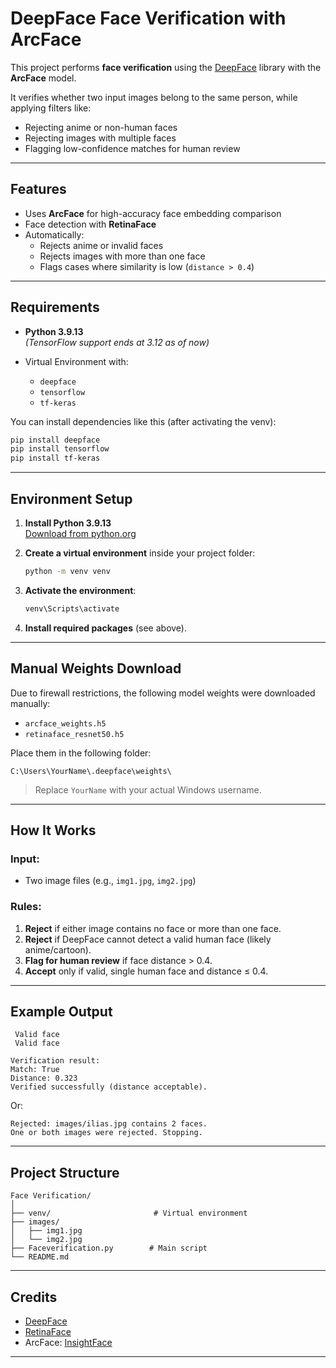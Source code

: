 #  DeepFace Face Verification with ArcFace

This project performs **face verification** using the [DeepFace](https://github.com/serengil/deepface) library with the **ArcFace** model.

It verifies whether two input images belong to the same person, while applying filters like:
-  Rejecting anime or non-human faces
-  Rejecting images with multiple faces
-  Flagging low-confidence matches for human review

---

## Features

- Uses **ArcFace** for high-accuracy face embedding comparison
- Face detection with **RetinaFace**
- Automatically:
  - Rejects anime or invalid faces
  - Rejects images with more than one face
  - Flags cases where similarity is low (`distance > 0.4`)

---

## Requirements

- **Python 3.9.13**  
  *(TensorFlow support ends at 3.12 as of now)*

- Virtual Environment with:
  - `deepface`
  - `tensorflow`
  - `tf-keras`

You can install dependencies like this (after activating the venv):

```bash
pip install deepface
pip install tensorflow
pip install tf-keras
```

---

##  Environment Setup

1. **Install Python 3.9.13**  
   [Download from python.org](https://www.python.org/downloads/release/python-3913/)

2. **Create a virtual environment** inside your project folder:

   ```bash
   python -m venv venv
   ```

3. **Activate the environment**:

   ```bash
   venv\Scripts\activate
   ```

4. **Install required packages** (see above).

---

##  Manual Weights Download

Due to firewall restrictions, the following model weights were downloaded manually:

- `arcface_weights.h5`
- `retinaface_resnet50.h5`

 Place them in the following folder:

```
C:\Users\YourName\.deepface\weights\
```

> Replace `YourName` with your actual Windows username.

---

##  How It Works

### Input:
- Two image files (e.g., `img1.jpg`, `img2.jpg`)

### Rules:
1. **Reject** if either image contains no face or more than one face.
2. **Reject** if DeepFace cannot detect a valid human face (likely anime/cartoon).
3. **Flag for human review** if face distance > 0.4.
4. **Accept** only if valid, single human face and distance ≤ 0.4.

---

## Example Output

```
 Valid face
 Valid face

Verification result:
Match: True
Distance: 0.323
Verified successfully (distance acceptable).
```

Or:

```
Rejected: images/ilias.jpg contains 2 faces.
One or both images were rejected. Stopping.
```

---

## Project Structure

```
Face Verification/
│
├── venv/                       # Virtual environment
├── images/
│   ├── img1.jpg
│   └── img2.jpg
├── Faceverification.py        # Main script
└── README.md
```

---

## Credits

- [DeepFace](https://github.com/serengil/deepface)
- [RetinaFace](https://github.com/serengil/retinaface)
- ArcFace: [InsightFace](https://github.com/deepinsight/insightface)

---


